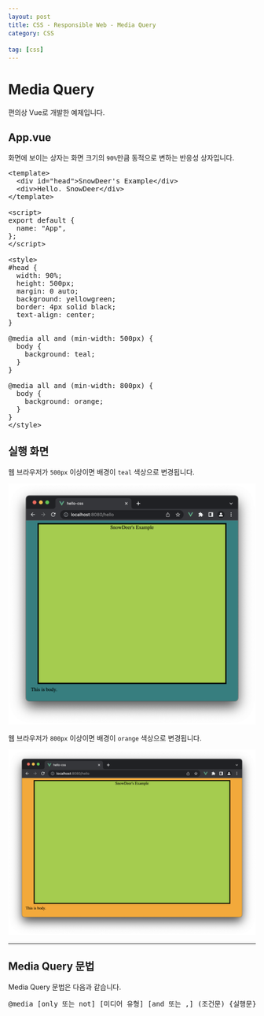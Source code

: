 ```yaml
---
layout: post
title: CSS - Responsible Web - Media Query
category: CSS

tag: [css]
---
```


# Media Query

편의상 Vue로 개발한 예제입니다.

## App.vue

화면에 보이는 상자는 화면 크기의 `90%`만큼 동적으로 변하는 반응성 상자입니다.

<pre class="prettyprint">
&lt;template&gt;
  &lt;div id="head"&gt;SnowDeer's Example&lt;/div&gt;
  &lt;div&gt;Hello. SnowDeer&lt;/div&gt;
&lt;/template&gt;

&lt;script&gt;
export default {
  name: "App",
};
&lt;/script&gt;

&lt;style&gt;
#head {
  width: 90%;
  height: 500px;
  margin: 0 auto;
  background: yellowgreen;
  border: 4px solid black;
  text-align: center;
}

@media all and (min-width: 500px) {
  body {
    background: teal;
  }
}

@media all and (min-width: 800px) {
  body {
    background: orange;
  }
}
&lt;/style&gt;
</pre>

## 실행 화면

웹 브라우저가 `500px` 이상이면 배경이 `teal` 색상으로 변경됩니다.

![Image](/assets/css/001.png)

웹 브라우저가 `800px` 이상이면 배경이 `orange` 색상으로 변경됩니다.

![Image](/assets/css/002.png)

<hr>

## Media Query 문법

Media Query 문법은 다음과 같습니다.

<pre class="prettyprint">
@media [only 또는 not] [미디어 유형] [and 또는 ,] (조건문) {실행문}
</pre>